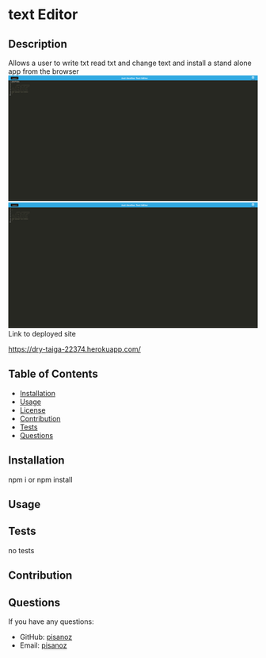 # text Editor

## Description

Allows a user to write txt read txt and change text and install a stand alone app from the browser
![img of site](./screenshots/Screenshot%202022-07-13%20at%2022-13-53%20J.A.T.E.png)
![img of site](./screenshots/Screenshot%202022-07-13%20at%2022-14-20%20J.A.T.E.png)
Link to deployed site

https://dry-taiga-22374.herokuapp.com/

## Table of Contents

- [Installation](#installation)
- [Usage](#Usage)
- [License](#license)
- [Contribution](#Contribution)
- [Tests](#Tests)
- [Questions](#Questions)

## Installation

npm i or npm install

## Usage

## Tests

no tests

## Contribution

## Questions

If you have any questions:

- GitHub: [pisanoz](https://github.com/pisanoz)
- Email: [pisanoz](pisanoz@live.com)
